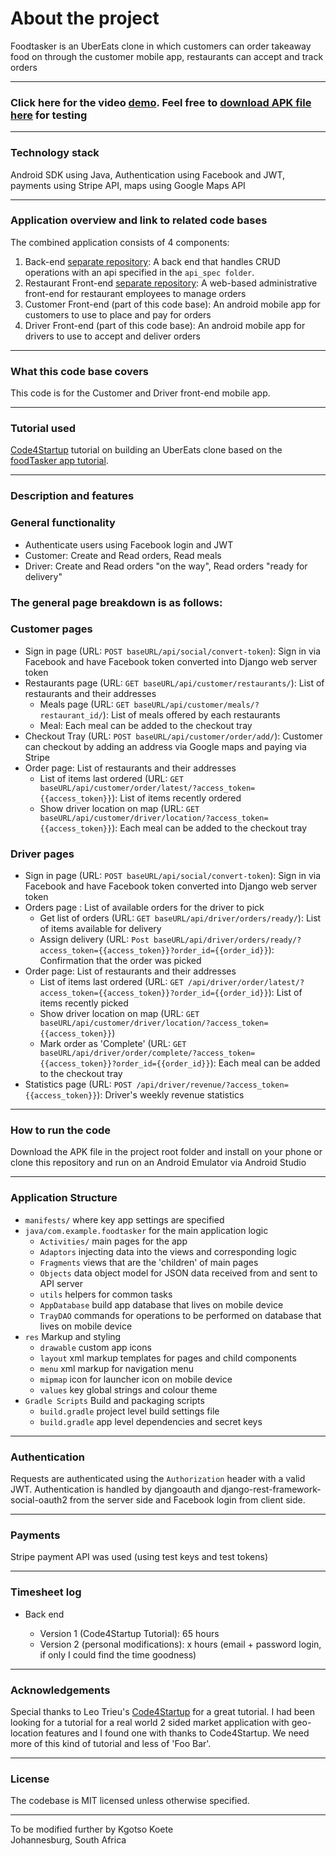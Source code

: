 # About the project

Foodtasker is an UberEats clone in which customers can order takeaway food on through the customer mobile app, restaurants can accept and track orders

---

### Click here for the video [demo](http://80hr-prototype.com/). Feel free to [download APK file here](https://github.com/Kgotso-Koete/foodTasker-customer-driver-mobile-app/blob/master/app-debug.apk) for testing

---

### Technology stack

Android SDK using Java, Authentication using Facebook and JWT, payments using Stripe API, maps using Google Maps API

---

### Application overview and link to related code bases

The combined application consists of 4 components:

1. Back-end [separate repository](https://github.com/Kgotso-Koete/foodTasker-Restaurant-web-app): A back end that handles CRUD operations with an api specified in the `api_spec folder`.
2. Restaurant Front-end [separate repository](https://github.com/Kgotso-Koete/foodTasker-Restaurant-web-app): A web-based administrative front-end for restaurant employees to manage orders
3. Customer Front-end (part of this code base): An android mobile app for customers to use to place and pay for orders
4. Driver Front-end (part of this code base): An android mobile app for drivers to use to accept and deliver orders

---

### What this code base covers

This code is for the Customer and Driver front-end mobile app.

---

### Tutorial used

[Code4Startup](https://code4startup.com/) tutorial on building an UberEats clone based on the [foodTasker app tutorial](https://coderealprojects.com/projects/create-ubereats-mobile-side-with-android).

---

### Description and features

### General functionality

- Authenticate users using Facebook login and JWT
- Customer: Create and Read orders, Read meals
- Driver: Create and Read orders "on the way", Read orders "ready for delivery"

### The general page breakdown is as follows:

### Customer pages

- Sign in page (URL: `POST baseURL/api/social/convert-token`): Sign in via Facebook and have Facebook token converted into Django web server token
- Restaurants page (URL: `GET baseURL/api/customer/restaurants/`): List of restaurants and their addresses
    - Meals page (URL: `GET baseURL/api/customer/meals/?restaurant_id/`): List of meals offered by each restaurants
    - Meal: Each meal can be added to the checkout tray
- Checkout Tray (URL: `POST baseURL/api/customer/order/add/`): Customer can checkout by adding an address via Google maps and paying via Stripe
- Order page: List of restaurants and their addresses
    - List of items last ordered (URL: `GET baseURL/api/customer/order/latest/?access_token={{access_token}}`): List of items recently ordered
    - Show driver location on map (URL: `GET baseURL/api/customer/driver/location/?access_token={{access_token}}`): Each meal can be added to the checkout tray


### Driver pages

- Sign in page (URL: `POST baseURL/api/social/convert-token`): Sign in via Facebook and have Facebook token converted into Django web server token
- Orders page : List of available orders for the driver to pick
    - Get list of orders (URL: `GET baseURL/api/driver/orders/ready/`): List of items available for delivery
    - Assign delivery (URL: `Post baseURL/api/driver/orders/ready/?access_token={{access_token}}?order_id={{order_id}}`): Confirmation that the order was picked
- Order page: List of restaurants and their addresses
    - List of items last ordered (URL: `GET /api/driver/order/latest/?access_token={{access_token}}?order_id={{order_id}}`): List of items recently picked
    - Show driver location on map (URL: `GET baseURL/api/customer/driver/location/?access_token={{access_token}}`)
    - Mark order as 'Complete' (URL: `GET baseURL/api/driver/order/complete/?access_token={{access_token}}?order_id={{order_id}}`): Each meal can be added to the checkout tray
- Statistics page (URL: `POST /api/driver/revenue/?access_token={{access_token}}`): Driver's weekly revenue statistics

---

### How to run the code

Download the APK file in the project root folder and install on your phone or clone this repository and run on an Android Emulator via Android Studio

---

### Application Structure

- `manifests/` where key app settings are specified
- `java/com.example.foodtasker` for the main application logic
  - `Activities/` main pages for the app
  - `Adaptors` injecting data into the views and corresponding logic
  - `Fragments` views that are the 'children' of main pages
  - `Objects` data object model for JSON data received from and sent to API server
  - `utils` helpers for common tasks
  - `AppDatabase` build app database that lives on mobile device
  - `TrayDAO` commands for operations to be performed on database that lives on mobile device
- `res` Markup and styling
    - `drawable` custom app icons
    - `layout` xml markup templates for pages and child components
    - `menu` xml markup for navigation menu
    - `mipmap` icon for launcher icon on mobile device
    - `values` key global strings and colour theme
- `Gradle Scripts` Build and packaging scripts
    - `build.gradle` project level build settings file
    - `build.gradle` app level dependencies and secret keys

---

### Authentication

Requests are authenticated using the `Authorization` header with a valid JWT. Authentication is handled by djangoauth and django-rest-framework-social-oauth2 from the server side and Facebook login from client side.

---

### Payments

Stripe payment API was used (using test keys and test tokens)

---

### Timesheet log

- Back end

  - Version 1 (Code4Startup Tutorial): 65 hours
  - Version 2 (personal modifications): x hours (email + password login, if only I could find the time goodness)

---

### Acknowledgements

Special thanks to Leo Trieu's [Code4Startup](https://code4startup.com/projects) for a great tutorial. I had been looking for a tutorial for a real world 2 sided market application with geo-location features and I found one with thanks to Code4Startup. We need more of this kind of tutorial and less of 'Foo Bar'.

---

### License

The codebase is MIT licensed unless otherwise specified.

---

To be modified further by Kgotso Koete
<br/>
Johannesburg, South Africa
